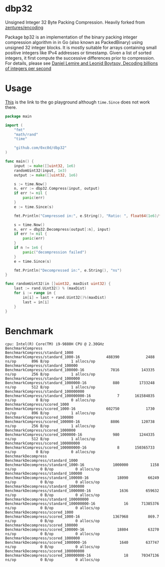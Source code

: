# dbp32
Unsigned Integer 32 Byte Packing Compression. Heavily forked from [zentures/encoding](https://github.com/zentures/encoding)


Package bp32 is an implementation of the binary packing integer compression algorithm in in Go (also known as PackedBinary) using  unsigned 32 integer blocks.
It is mostly suitable for arrays containing small positive integers like IPv4 addresses or timestamp.
Given a list of sorted integers, it first compute the successive differences prior to compression.
For details, please see [Daniel Lemire and Leonid Boytsov, Decoding billions of integers per second](http://arxiv.org/abs/1209.2137)


# Usage
[This](https://play.golang.org/p/Fj6qslfA2sP) is the link to the go playground although `time.Since` does not work there.
```go
package main

import (
	"fmt"
	"math/rand"
	"time"

	"github.com/0xc0d/dbp32"
)

func main() {
	input := make([]uint32, 1e6)
	randomUint32(input, 1e3)
	output := make([]uint32, 1e6)

	s := time.Now()
	n, err := dbp32.Compress(input, output)
	if err != nil {
		panic(err)
	}
	e := time.Since(s)

	fmt.Println("Compressed in:", e.String(), "Ratio: ", float64(1e6)/float64(n))

	s = time.Now()
	n, err = dbp32.Decompress(output[:n], input)
	if err != nil {
		panic(err)
	}
	if n != 1e6 {
		panic("decompression failed")
	}
	e = time.Since(s)

	fmt.Println("Decompressed in:", e.String(), "ns")
}

func randomUint32(in []uint32, maxDist uint32) {
	last := rand.Uint32() % (maxDist)
	for i := range in {
		in[i] = last + rand.Uint32()%(maxDist)
		last = in[i]
	}
}
```

# Benchmark
```
cpu: Intel(R) Core(TM) i9-9880H CPU @ 2.30GHz
BenchmarkCompress
BenchmarkCompress/standard_1000
BenchmarkCompress/standard_1000-16         	  488390	        2488 ns/op	     896 B/op	       1 allocs/op
BenchmarkCompress/standard_100000
BenchmarkCompress/standard_100000-16       	    7816	      143335 ns/op	     256 B/op	       1 allocs/op
BenchmarkCompress/standard_1000000
BenchmarkCompress/standard_1000000-16      	     880	     1733248 ns/op	     512 B/op	       1 allocs/op
BenchmarkCompress/standard_100000000
BenchmarkCompress/standard_100000000-16    	       7	   161584835 ns/op	       0 B/op	       0 allocs/op
BenchmarkCompress/scored_1000
BenchmarkCompress/scored_1000-16           	  602750	        1730 ns/op	     896 B/op	       1 allocs/op
BenchmarkCompress/scored_100000
BenchmarkCompress/scored_100000-16         	    8806	      120738 ns/op	     256 B/op	       1 allocs/op
BenchmarkCompress/scored_1000000
BenchmarkCompress/scored_1000000-16        	     980	     1244335 ns/op	     512 B/op	       1 allocs/op
BenchmarkCompress/scored_100000000
BenchmarkCompress/scored_100000000-16      	       8	   150365733 ns/op	       0 B/op	       0 allocs/op
BenchmarkDecompress
BenchmarkDecompress/standard_1000
BenchmarkDecompress/standard_1000-16         	 1000000	      1158 ns/op	       0 B/op	       0 allocs/op
BenchmarkDecompress/standard_100000
BenchmarkDecompress/standard_100000-16       	   18090	     66249 ns/op	       0 B/op	       0 allocs/op
BenchmarkDecompress/standard_1000000
BenchmarkDecompress/standard_1000000-16      	    1636	    659632 ns/op	       0 B/op	       0 allocs/op
BenchmarkDecompress/standard_100000000
BenchmarkDecompress/standard_100000000-16    	      16	  71385376 ns/op	       0 B/op	       0 allocs/op
BenchmarkDecompress/scored_1000
BenchmarkDecompress/scored_1000-16           	 1367968	     869.7 ns/op	       0 B/op	       0 allocs/op
BenchmarkDecompress/scored_100000
BenchmarkDecompress/scored_100000-16         	   18804	     63270 ns/op	       0 B/op	       0 allocs/op
BenchmarkDecompress/scored_1000000
BenchmarkDecompress/scored_1000000-16        	    1640	    637747 ns/op	       0 B/op	       0 allocs/op
BenchmarkDecompress/scored_100000000
BenchmarkDecompress/scored_100000000-16      	      18	  70347136 ns/op	       0 B/op	       0 allocs/op

```
